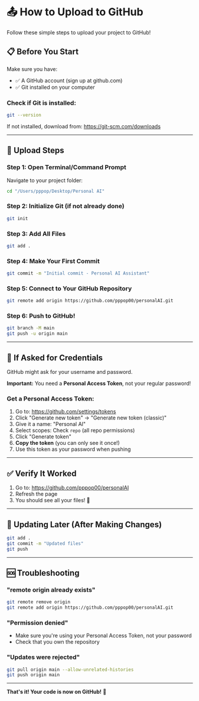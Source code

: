 # 📤 How to Upload to GitHub

Follow these simple steps to upload your project to GitHub!

## 📋 Before You Start

Make sure you have:
- ✅ A GitHub account (sign up at github.com)
- ✅ Git installed on your computer

### Check if Git is installed:
```bash
git --version
```

If not installed, download from: https://git-scm.com/downloads

---

## 🚀 Upload Steps

### Step 1: Open Terminal/Command Prompt

Navigate to your project folder:
```bash
cd "/Users/pppop/Desktop/Personal AI"
```

### Step 2: Initialize Git (if not already done)
```bash
git init
```

### Step 3: Add All Files
```bash
git add .
```

### Step 4: Make Your First Commit
```bash
git commit -m "Initial commit - Personal AI Assistant"
```

### Step 5: Connect to Your GitHub Repository
```bash
git remote add origin https://github.com/pppop00/personalAI.git
```

### Step 6: Push to GitHub!
```bash
git branch -M main
git push -u origin main
```

---

## 🔐 If Asked for Credentials

GitHub might ask for your username and password.

**Important:** You need a **Personal Access Token**, not your regular password!

### Get a Personal Access Token:
1. Go to: https://github.com/settings/tokens
2. Click "Generate new token" → "Generate new token (classic)"
3. Give it a name: "Personal AI"
4. Select scopes: Check `repo` (all repo permissions)
5. Click "Generate token"
6. **Copy the token** (you can only see it once!)
7. Use this token as your password when pushing

---

## ✅ Verify It Worked

1. Go to: https://github.com/pppop00/personalAI
2. Refresh the page
3. You should see all your files! 🎉

---

## 🔄 Updating Later (After Making Changes)

```bash
git add .
git commit -m "Updated files"
git push
```

---

## 🆘 Troubleshooting

### "remote origin already exists"
```bash
git remote remove origin
git remote add origin https://github.com/pppop00/personalAI.git
```

### "Permission denied"
- Make sure you're using your Personal Access Token, not your password
- Check that you own the repository

### "Updates were rejected"
```bash
git pull origin main --allow-unrelated-histories
git push origin main
```

---

**That's it! Your code is now on GitHub!** 🚀

